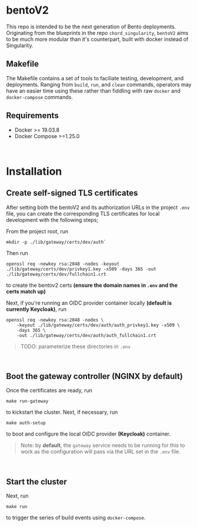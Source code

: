 # bentoV2
This repo is intended to be the next generation of Bento deployments.
Originating from the blueprints in the repo `chord_singularity`, `bentoV2` aims to be much more modular than it's counterpart, built with docker instead of Singularity.

## Makefile
The Makefile contains a set of tools to faciliate testing, development, and deployments. Ranging from `build`, `run`, and `clean` commands, operators may have an easier time using these rather than fiddling with raw `docker` and `docker-compose` commands.

## Requirements
- Docker >= 19.03.8
- Docker Compose >=1.25.0

<br/>

# Installation
## Create self-signed TLS certificates
After setting both the bentoV2 and its authorization URLs in the project `.env` file, you can create the corresponding TLS certificates for local development with the following steps;

From the project root, run 
```
mkdir -p ./lib/gateway/certs/dev/auth`
```

Then run 
```
openssl req -newkey rsa:2048 -nodes -keyout ./lib/gateway/certs/dev/privkey1.key -x509 -days 365 -out ./lib/gateway/certs/dev/fullchain1.crt
```
to create the bentov2 certs **(ensure the domain names in `.env` and the certs match up)**

Next, if you're running an OIDC provider container locally <b>(default is currently Keycloak)</b>, run 
```
openssl req -newkey rsa:2048 -nodes \
    -keyout ./lib/gateway/certs/dev/auth/auth_privkey1.key -x509 \
    -days 365 \
    -out ./lib/gateway/certs/dev/auth/auth_fullchain1.crt
```

> TODO: parameterize these directories in `.env`

<br/>


## Boot the gateway controller <b>(NGINX by default)</b>

Once the certificates are ready, run 

```
make run-gateway
```

to kickstart the cluster. Next, if necessary, run

```
make auth-setup
```

to boot and configure the local OIDC provider <b>(Keycloak)</b> container.

> Note: by <b>default</b>, the `gateway` service needs to be running for this to work as the configuration will pass via the URL set in the `.env` file.

<br/>

## Start the cluster
Next, run 

```
make run
```

to trigger the series of build events using `docker-compose`.